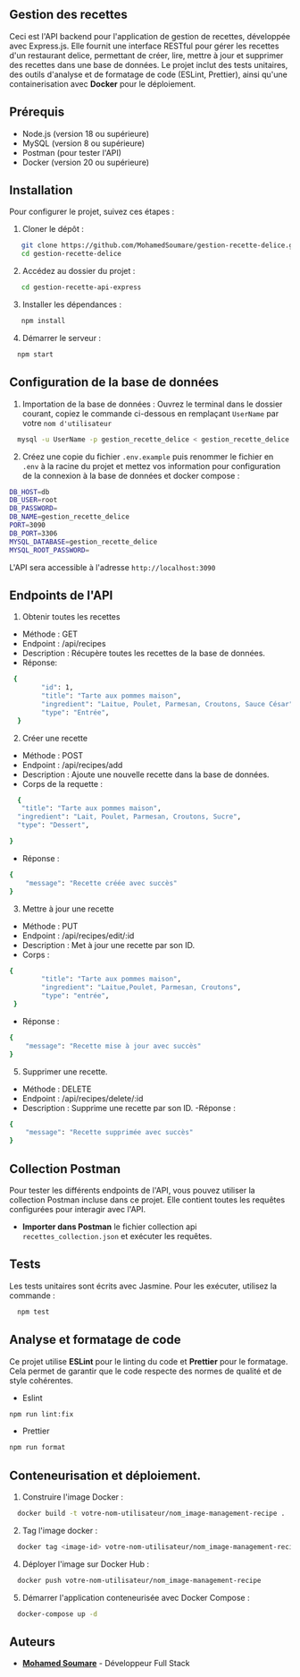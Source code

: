 ## Gestion des recettes

Ceci est l'API backend pour l'application de gestion de recettes, développée avec Express.js. Elle fournit une interface RESTful pour gérer les recettes d'un restaurant delice, permettant de créer, lire, mettre à jour et supprimer des recettes dans une base de données. Le projet inclut des tests unitaires, des outils d'analyse et de formatage de code (ESLint, Prettier), ainsi qu'une containerisation avec **Docker** pour le déploiement.


## Prérequis

- Node.js (version 18 ou supérieure)
- MySQL (version 8 ou supérieure)
- Postman (pour tester l'API)
- Docker (version 20 ou supérieure)

## Installation

Pour configurer le projet, suivez ces étapes :

1. Cloner le dépôt :

```bash
   git clone https://github.com/MohamedSoumare/gestion-recette-delice.git
   cd gestion-recette-delice
```

2. Accédez au dossier du projet :

```bash
   cd gestion-recette-api-express
```

3. Installer les dépendances :

```bash
   npm install
```

4. Démarrer le serveur :

```bash
  npm start
```

## Configuration de la base de données

1. Importation de la base de données :
   Ouvrez le terminal dans le dossier courant, copiez le commande ci-dessous en remplaçant `UserName` par votre `nom d'utilisateur`

```bash
  mysql -u UserName -p gestion_recette_delice < gestion_recette_delice.sql
```

2. Créez une copie du fichier `.env.example` puis renommer le fichier en `.env` à la racine du projet et mettez vos information pour configuration de la connexion à la base de données et docker compose :

```bash
DB_HOST=db
DB_USER=root
DB_PASSWORD=
DB_NAME=gestion_recette_delice
PORT=3090
DB_PORT=3306
MYSQL_DATABASE=gestion_recette_delice
MYSQL_ROOT_PASSWORD=
```

L'API sera accessible à l'adresse `http://localhost:3090`

## Endpoints de l'API

1. Obtenir toutes les recettes

- Méthode : GET
- Endpoint : /api/recipes
- Description : Récupère toutes les recettes de la base de données.
- Réponse:

```bash
 {
        "id": 1,
        "title": "Tarte aux pommes maison",
        "ingredient": "Laitue, Poulet, Parmesan, Croutons, Sauce César",
        "type": "Entrée",
  }
```

2. Créer une recette

- Méthode : POST
- Endpoint : /api/recipes/add
- Description : Ajoute une nouvelle recette dans la base de données.
- Corps de la requette :

```bash
  {
   "title": "Tarte aux pommes maison",
  "ingredient": "Lait, Poulet, Parmesan, Croutons, Sucre",
  "type": "Dessert",

}
```

- Réponse :

```bash
{
    "message": "Recette créée avec succès"
}
```

3. Mettre à jour une recette

- Méthode : PUT
- Endpoint : /api/recipes/edit/:id
- Description : Met à jour une recette par son ID.
- Corps :

```bash
{
        "title": "Tarte aux pommes maison",
        "ingredient": "Laitue,Poulet, Parmesan, Croutons",
        "type": "entrée",
 }

```

- Réponse :

```bash
{
    "message": "Recette mise à jour avec succès"
}
```

5. Supprimer une recette.

- Méthode : DELETE
- Endpoint : /api/recipes/delete/:id
- Description : Supprime une recette par son ID.
  -Réponse :

```bash
{
    "message": "Recette supprimée avec succès"
}
```

## Collection Postman

Pour tester les différents endpoints de l'API, vous pouvez utiliser la collection Postman incluse dans ce projet. Elle contient toutes les requêtes configurées pour interagir avec l'API.

- **Importer dans Postman** le fichier collection api `recettes_collection.json` et exécuter les requêtes.

## Tests

Les tests unitaires sont écrits avec Jasmine. Pour les exécuter, utilisez la commande :

```bash
  npm test
```

## Analyse et formatage de code

Ce projet utilise **ESLint** pour le linting du code et **Prettier** pour le formatage. Cela permet de garantir que le code respecte des normes de qualité et de style cohérentes.

- Eslint

```bash
npm run lint:fix
```

- Prettier

```bash
npm run format
```

## Conteneurisation et déploiement.

1. Construire l'image Docker :

```bash
  docker build -t votre-nom-utilisateur/nom_image-management-recipe .
```

2. Tag l'image docker :

```bash
  docker tag <image-id> votre-nom-utilisateur/nom_image-management-recipe
```

4. Déployer l'image sur Docker Hub :

```bash
  docker push votre-nom-utilisateur/nom_image-management-recipe
```

5. Démarrer l'application conteneurisée avec Docker Compose :

```bash
  docker-compose up -d
```

## Auteurs

- **[Mohamed Soumare](https://github.com/MohamedSoumare)** - Développeur Full Stack
